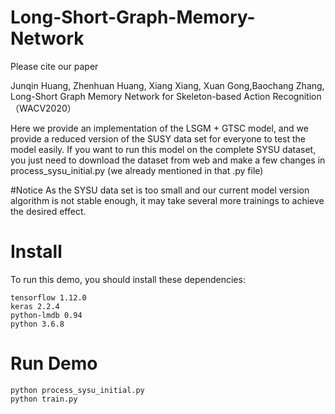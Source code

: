 # Long-Short-Graph-Memory-Network
Please cite our paper

Junqin Huang, Zhenhuan Huang, Xiang Xiang, Xuan Gong,Baochang Zhang,  Long-Short Graph Memory Network for Skeleton-based Action Recognition（WACV2020）

Here we provide an implementation of the LSGM + GTSC model, 
and we provide a reduced version of the SUSY data set for everyone to test the model easily. 
If you want to run this model on the complete SYSU dataset,
you just need to download the dataset from web and make a few changes in process_sysu_initial.py (we already mentioned in that .py file)

#Notice
As the SYSU data set is too small and our current model version algorithm is not stable enough,
it may take several more trainings to achieve the desired effect.

# Install
To run this demo, you should install these dependencies:
```
tensorflow 1.12.0
keras 2.2.4
python-lmdb 0.94
python 3.6.8
```

# Run Demo
```
python process_sysu_initial.py
python train.py
```
